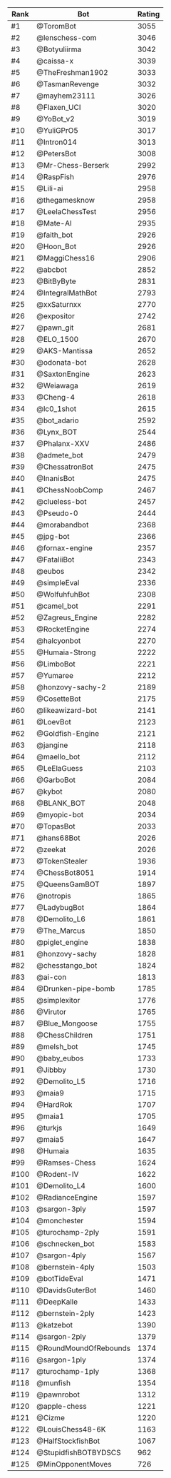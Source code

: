 Rank|Bot|Rating
---|---|---
#1|@ToromBot|3055
#2|@lenschess-com|3046
#3|@Botyuliirma|3042
#4|@caissa-x|3039
#5|@TheFreshman1902|3033
#6|@TasmanRevenge|3032
#7|@mayhem23111|3026
#8|@Flaxen_UCI|3020
#9|@YoBot_v2|3019
#10|@YuliGPrO5|3017
#11|@Intron014|3013
#12|@PetersBot|3008
#13|@Mr-Chess-Berserk|2992
#14|@RaspFish|2976
#15|@Lili-ai|2958
#16|@thegamesknow|2958
#17|@LeelaChessTest|2956
#18|@Mate-AI|2935
#19|@faith_bot|2926
#20|@Hoon_Bot|2926
#21|@MaggiChess16|2906
#22|@abcbot|2852
#23|@BitByByte|2831
#24|@IntegralMathBot|2793
#25|@xxSaturnxx|2770
#26|@expositor|2742
#27|@pawn_git|2681
#28|@ELO_1500|2670
#29|@AKS-Mantissa|2652
#30|@odonata-bot|2628
#31|@SaxtonEngine|2623
#32|@Weiawaga|2619
#33|@Cheng-4|2618
#34|@lc0_1shot|2615
#35|@bot_adario|2592
#36|@Lynx_BOT|2544
#37|@Phalanx-XXV|2486
#38|@admete_bot|2479
#39|@ChessatronBot|2475
#40|@InanisBot|2475
#41|@ChessNoobComp|2467
#42|@clueless-bot|2457
#43|@Pseudo-0|2444
#44|@morabandbot|2368
#45|@jpg-bot|2366
#46|@fornax-engine|2357
#47|@FataliiBot|2343
#48|@eubos|2342
#49|@simpleEval|2336
#50|@WolfuhfuhBot|2308
#51|@camel_bot|2291
#52|@Zagreus_Engine|2282
#53|@RocketEngine|2274
#54|@halcyonbot|2270
#55|@Humaia-Strong|2222
#56|@LimboBot|2221
#57|@Yumaree|2212
#58|@honzovy-sachy-2|2189
#59|@CosetteBot|2175
#60|@likeawizard-bot|2141
#61|@LoevBot|2123
#62|@Goldfish-Engine|2121
#63|@jangine|2118
#64|@maello_bot|2112
#65|@LeElaGuess|2103
#66|@GarboBot|2084
#67|@kybot|2080
#68|@BLANK_BOT|2048
#69|@myopic-bot|2034
#70|@TopasBot|2033
#71|@hans68Bot|2026
#72|@zeekat|2026
#73|@TokenStealer|1936
#74|@ChessBot8051|1914
#75|@QueensGamBOT|1897
#76|@notropis|1865
#77|@LadybugBot|1864
#78|@Demolito_L6|1861
#79|@The_Marcus|1850
#80|@piglet_engine|1838
#81|@honzovy-sachy|1828
#82|@chesstango_bot|1824
#83|@ai-con|1813
#84|@Drunken-pipe-bomb|1785
#85|@simplexitor|1776
#86|@Virutor|1765
#87|@Blue_Mongoose|1755
#88|@ChessChildren|1751
#89|@melsh_bot|1745
#90|@baby_eubos|1733
#91|@Jibbby|1730
#92|@Demolito_L5|1716
#93|@maia9|1715
#94|@HardRok|1707
#95|@maia1|1705
#96|@turkjs|1649
#97|@maia5|1647
#98|@Humaia|1635
#99|@Ramses-Chess|1624
#100|@Rodent-IV|1622
#101|@Demolito_L4|1600
#102|@RadianceEngine|1597
#103|@sargon-3ply|1597
#104|@monchester|1594
#105|@turochamp-2ply|1591
#106|@schnecken_bot|1583
#107|@sargon-4ply|1567
#108|@bernstein-4ply|1503
#109|@botTideEval|1471
#110|@DavidsGuterBot|1460
#111|@DeepKalle|1433
#112|@bernstein-2ply|1423
#113|@katzebot|1390
#114|@sargon-2ply|1379
#115|@RoundMoundOfRebounds|1374
#116|@sargon-1ply|1374
#117|@turochamp-1ply|1368
#118|@munfish|1354
#119|@pawnrobot|1312
#120|@apple-chess|1221
#121|@Cizme|1220
#122|@LouisChess48-6K|1163
#123|@HalfStockfishBot|1067
#124|@StupidfishBOTBYDSCS|962
#125|@MinOpponentMoves|726
